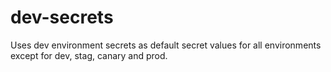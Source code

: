 # dev-secrets

Uses dev environment secrets as default secret values for all environments except for dev, stag, canary and prod.
